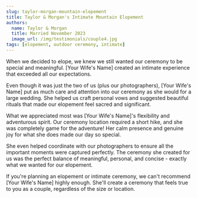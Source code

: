 ```yaml
---
slug: taylor-morgan-mountain-elopement
title: Taylor & Morgan's Intimate Mountain Elopement
authors:
  name: Taylor & Morgan
  title: Married November 2023
  image_url: /img/testimonials/couple4.jpg
tags: [elopement, outdoor ceremony, intimate]
---
```


When we decided to elope, we knew we still wanted our ceremony to be special and meaningful. [Your Wife's Name] created an intimate experience that exceeded all our expectations.

<!--truncate-->

Even though it was just the two of us (plus our photographers), [Your Wife's Name] put as much care and attention into our ceremony as she would for a large wedding. She helped us craft personal vows and suggested beautiful rituals that made our elopement feel sacred and significant.

What we appreciated most was [Your Wife's Name]'s flexibility and adventurous spirit. Our ceremony location required a short hike, and she was completely game for the adventure! Her calm presence and genuine joy for what she does made our day so special.

She even helped coordinate with our photographers to ensure all the important moments were captured perfectly. The ceremony she created for us was the perfect balance of meaningful, personal, and concise - exactly what we wanted for our elopement.

If you're planning an elopement or intimate ceremony, we can't recommend [Your Wife's Name] highly enough. She'll create a ceremony that feels true to you as a couple, regardless of the size or location.